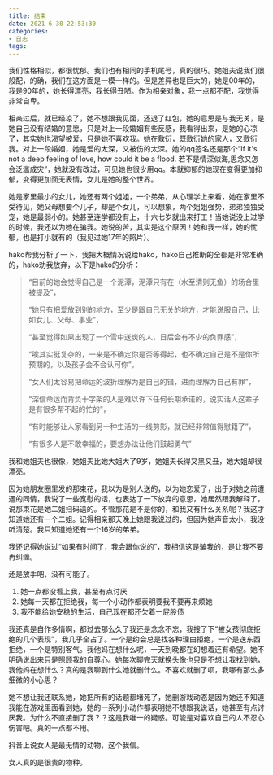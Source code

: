 ```yaml
---
title: 结束
date: 2021-6-30 22:53:30
categories:
- 日志
tags:
---
```


我们性格相似，都很忧郁。我们也有相同的手机尾号，真的很巧。她姐夫说我们很般配，的确，我们在这方面是一模一样的。但是差异也是巨大的，她是00年的，我是90年的，她长得漂亮，我长得丑陋。作为相亲对象，我一点都不配，我觉得非常自卑。

相亲过后，就已经凉了，她不想跟我见面，还退了红包，她的意思是与我无关，是她自己没有结婚的意愿，只是对上一段婚姻有些反感，我看得出来，是她的心凉了，其实她也渴望被爱，只是她不喜欢我。她在敷衍，既敷衍她的家人，又敷衍我。对上一段婚姻，她是爱的太深，又被伤的太深。她的qq签名还是那个“If it's not a deep feeling of love, how could it be a flood. 若不是情深似海,思念又怎会泛滥成灾”，她就没有改过，可见她也很少用qq。本就抑郁的她现在变得更加抑郁，变得更加面无表情，女儿是她的整个世界。

她是家里最小的女儿，她还有两个姐姐，一个弟弟，从心理学上来看，她在家里不受待见，她父母想要个儿子，却是个女儿，可以想象，两个姐姐强势，弟弟独独受宠，她是最弱小的。她甚至连学都没有上，十六七岁就出来打工！当她说没上过学的时候，我还以为她在骗我。她说的苦，其实是这个原因！她和我一样，她的忧郁，也是打小就有的（我见过她17年的照片）。

hako帮我分析了一下，我把大概情况说给hako，hako自己推断的全都是非常准确的，hako劝我放弃，以下是hako的分析：
> “目前的她会觉得自己是一个泥潭，泥潭只有在（水至清则无鱼）的场合里被提及”，
>
>
> “她只有把爱放到别的地方，至少是跟自己无关的地方，才能说服自己，比如女儿、父母、事业”，  
>
> “甚至觉得如果出现了一个雪中送炭的人，日后会有不少的负罪感”，  
>
> “唉其实挺复杂的，一来是不确定你是否等得起，也不确定自己是不是你所预期的，以及孩子会不会认可你”，  
>
> “女人们太容易把命运的波折理解为是自己的错，进而理解为自己有罪”，  
>
> “深信命运而背负十字架的人是难以许下任何长期承诺的，说实话人这辈子是有很多帮不起的忙的”， 
>
>
> “有时能够让人家看到另一种生活的一线剪影，就已经非常值得慰籍了”，  
>
> “有很多人是不敢幸福的，要想办法让他们鼓起勇气”  

我和她姐夫也很像，她姐夫比她大姐大了9岁，她姐夫长得又黑又丑，她大姐却很漂亮。

因为她朋友圈里发的那束花，我以为是别人送的，以为她恋爱了，出于对她之前遭遇的同情，我说了一些宽慰的话，也表达了一下放弃的意思，她居然跟我解释了，说那束花是她二姐扫码送的。不管那花是不是你的，和我又有什么关系呢？我这才知道她还有一个二姐。记得相亲那天晚上她跟我说过的，但因为她声音太小，我没听清楚。我只知道她还有一个16岁的弟弟。

我还记得她说过“如果有时间了，我会跟你说的”，我相信这是骗我的，是让我不要再纠缠。

还是放手吧，没有可能了。

1. 她一点都没看上我，甚至有点讨厌
2. 她每一天都在拒绝我，每一个小动作都表明要我不要再来烦她
3. 我不能给她安稳的生活，自己现在都还欠着一屁股债

我还真是自作多情啊，都过去那么久了我还是念念不忘，我搜了下“被女孩彻底拒绝的几个表现”，我几乎全占了。一个是约会总是找各种理由拒绝，一个是送东西拒绝，一个是特别客气。我他妈在想什么呢，一天到晚都在幻想着还有希望。她不明确说出来只是照顾我的自尊心。她每次聊完天就换头像也只是不想让我找到她，我他妈在想什么？真的是我聊到什么她就删什么。不喜欢就删了呗，我哪有那么多细微的小心思？

她不想让我还联系她，她把所有的话题都堵死了，她删游戏动态是因为她还不知道我能在游戏里面看到她，她的一系列小动作都表明她不想跟我说话，她甚至有点讨厌我。为什么不直接删了我？？这是我唯一的疑惑。可能是对喜欢自己的人不忍心伤害吧。真的一点都不用。

抖音上说女人是最无情的动物，这个我信。

女人真的是很贵的物种。

